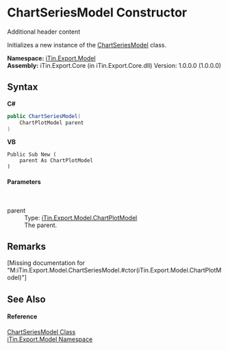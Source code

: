 # ChartSeriesModel Constructor 
Additional header content 

Initializes a new instance of the <a href="T_iTin_Export_Model_ChartSeriesModel">ChartSeriesModel</a> class.

**Namespace:**&nbsp;<a href="N_iTin_Export_Model">iTin.Export.Model</a><br />**Assembly:**&nbsp;iTin.Export.Core (in iTin.Export.Core.dll) Version: 1.0.0.0 (1.0.0.0)

## Syntax

**C#**<br />
``` C#
public ChartSeriesModel(
	ChartPlotModel parent
)
```

**VB**<br />
``` VB
Public Sub New ( 
	parent As ChartPlotModel
)
```


#### Parameters
&nbsp;<dl><dt>parent</dt><dd>Type: <a href="T_iTin_Export_Model_ChartPlotModel">iTin.Export.Model.ChartPlotModel</a><br />The parent.</dd></dl>

## Remarks
\[Missing <remarks> documentation for "M:iTin.Export.Model.ChartSeriesModel.#ctor(iTin.Export.Model.ChartPlotModel)"\]

## See Also


#### Reference
<a href="T_iTin_Export_Model_ChartSeriesModel">ChartSeriesModel Class</a><br /><a href="N_iTin_Export_Model">iTin.Export.Model Namespace</a><br />